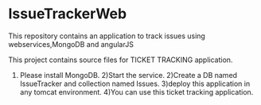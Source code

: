 # IssueTrackerWeb

This repository contains an application to track issues using webservices,MongoDB and angularJS


This project contains source files for TICKET TRACKING application.

1) Please install MongoDB.
2)Start the service.
2)Create a DB named IssueTracker and collection named Issues.
3)deploy this application in any tomcat environment.
4)You can use this ticket tracking application.
